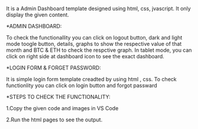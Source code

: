 It is a Admin Dashboard template designed using html, css, jvascript.
It only display the given content.

*ADMIN DASHBOARD:

To check the functionallity you can click on logout button, dark and light mode toogle button, details, graphs to show the respective value of that month and BTC & ETH to check the respctive graph.
In tablet mode, you can click on right side at dashboard icon to see the exact dashboard.

*LOGIN FORM & FORGET PASSWORD:

It is simple login form template creadted by using html , css.
To check functionlity you can click on login button and forgot passward


*STEPS TO CHECK THE FUNCTIONALITY:

1.Copy the given code and images in VS Code

2.Run the html pages to see the output.
